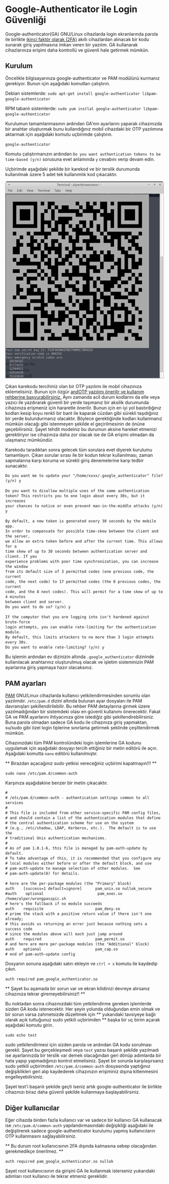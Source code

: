 # Google-Authenticator ile Login Güvenliği

Google-authenticator(GA) GNU/Linux cihazlarda login ekranlarında parola ile birlikte [ikinci faktör olarak (2FA)](beseri_guvenlik/2fa.md) akıllı cihazlardan alınacak bir kodu sunarak giriş yapılmasına imkan veren bir yazılım. GA kullanarak cihazlarınıza erişimi daha kontrollü ve güvenli hale getirmek mümkün.

## Kurulum

Öncelikle bilgisayarınıza google-authenticator ve PAM modülünü kurmanız gerekiyor. Bunun için aşağıdaki komutları çalıştırın.

Debian sistemlerde: `sudo apt-get install google-authenticator libpam-google-authenticator`

RPM tabanlı sistemlerde: `sudo yum instlal google-authenticator libpam-google-authenticator`

Kurulumun tamamlanmasının ardından GA'nın ayarlarını yaparak cihazınızda bir anahtar oluşturmak bunu kullandığınız mobil cihazdaki bir OTP yazılımına aktarmak için aşağıdaki komutu uçbirimde çalıştırın.

`google-authenticator`

Komutu çalıştırmanızın ardından `Do you want authentication tokens to be time-based (y/n)` sorusuna evet anlamında `y` cevabını verip devam edin.

Uçbirimde aşağıdaki şekilde bir karekod ve bir terslik durumunda kullanılmak üzere 5 adet tek kullanımlık kod çıkacaktır.

![alt-text](ga/qrcode.png)

Çıkan karekodu tercihiniz olan bir OTP yazılımı ile mobil cihazınıza eklemelisiniz. Bunun için özgür [andOTP yazılımı önerilir ve kullanım rehberine başvurabilirsiniz.](beseri_guvenlik/andotp.md) Aynı zamanda acil durum kodlarını da elle veya yazıcı ile yazdırarak güvenli bir yerde taşımanız bir aksilik durumunda cihazınıza erişmeniz için hararetle önerilir. Bunun için en iyi yol bastırdığınız kodları kesip koyu renkli bir bant ile kaparak cüzdan gibi sürekli taşıdığınız bir yerde bulundurmanız olacaktır. Böylece gerektiğinde kodları kullanmanız mümkün olacağı gibi istenmeyen şekilde el geçirilmesinin de önüne geçebilirsiniz. Şayet tehdit modelniz bu durumun aksine hareket etmenizi gerektiriyor ise cihazınıza daha zor olacak ise de GA erişimi olmadan da ulaşmanız mümkündür.

Karekodu taradıktan sonra gelecek tüm sorulara evet diyerek kurulumu tamamlayın. Çıkan sorular sırası ile bir kodun tekrar kullanılması, zaman sapmalarına karşı koruma ve sürekli giriş denemelerine karşı tedbir sunacaktır.

```
Do you want me to update your "/home/xxxx/.google_authenticator" file? (y/n) y

Do you want to disallow multiple uses of the same authentication
token? This restricts you to one login about every 30s, but it increases
your chances to notice or even prevent man-in-the-middle attacks (y/n) y

By default, a new token is generated every 30 seconds by the mobile app.
In order to compensate for possible time-skew between the client and the server,
we allow an extra token before and after the current time. This allows for a
time skew of up to 30 seconds between authentication server and client. If you
experience problems with poor time synchronization, you can increase the window
from its default size of 3 permitted codes (one previous code, the current
code, the next code) to 17 permitted codes (the 8 previous codes, the current
code, and the 8 next codes). This will permit for a time skew of up to 4 minutes
between client and server.
Do you want to do so? (y/n) y

If the computer that you are logging into isn't hardened against brute-force
login attempts, you can enable rate-limiting for the authentication module.
By default, this limits attackers to no more than 3 login attempts every 30s.
Do you want to enable rate-limiting? (y/n) y
```
Bu işlemin ardından ev dizinizin altında `.google_authenticator` dizininde kullanılacak anahtarınız oluşturulmuş olacak ve işletim sisteminizin PAM ayarlarına giriş yapmaya hazır olacaksınız.

## PAM ayarları

[PAM](https://en.wikipedia.org/wiki/Linux_PAM) GNU/Linux cihazlarda kullanıcı yetkilendirmesinden sorumlu olan yazılımdır. `/etc/pam.d` dizini altında bulunan ayar dosyaları ile PAM davranışları şekillendirilebilir. Bu rehber PAM detaylarına girmek üzere yazılmadığından bir sistemdeki olası en güvenli kullanımı önerecektir. Fakat GA ve PAM ayarlarını ihtiyacınıza göre istediğiz gibi şekillendirebilirsiniz. Buna parola olmadan sadece GA kodu ile cihazınıza giriş yapmaktan, su/sudo gibi özel login tiplerine sınırlama getirmek şeklinde çeşitlendirmek mümkün.

Cihazınızdaki tüm PAM kontrolündeki login işlemlerine GA kodunu uygulamak için aşağıdaki dosyayı tercih ettiğiniz bir metin editörü ile açın. Aşağıdaki komutta `nano` editörü kullanılmıştır.

** Birazdan açacağınız sudo yetkisi vereceğiniz uçbirimi kapatmayın!!! **

`sudo nano /etc/pam.d/common-auth`

Karşınıza aşağıdakine benzer bir metin çıkacaktır.

```
#
# /etc/pam.d/common-auth - authentication settings common to all services
#
# This file is included from other service-specific PAM config files,
# and should contain a list of the authentication modules that define
# the central authentication scheme for use on the system
# (e.g., /etc/shadow, LDAP, Kerberos, etc.).  The default is to use the
# traditional Unix authentication mechanisms.
#
# As of pam 1.0.1-6, this file is managed by pam-auth-update by default.
# To take advantage of this, it is recommended that you configure any
# local modules either before or after the default block, and use
# pam-auth-update to manage selection of other modules.  See
# pam-auth-update(8) for details.

# here are the per-package modules (the "Primary" block)
auth    [success=1 default=ignore]      pam_unix.so nullok_secure
#auth    optional                        pam_exec.so /home/alper/wrongpasspic.sh
# here's the fallback if no module succeeds
auth    requisite                       pam_deny.so
# prime the stack with a positive return value if there isn't one already;
# this avoids us returning an error just because nothing sets a success code
# since the modules above will each just jump around
auth    required                        pam_permit.so
# and here are more per-package modules (the "Additional" block)
auth    optional                        pam_cap.so
# end of pam-auth-update config
```

Dosyanın sonuna aşağıdaki satırı ekleyin ve `ctrl + x` komutu ile kaydedip çıkın.

`auth required pam_google_authenticator.so`

** Şayet bu aşamada bir sorun var ve ekran kilidinizi devreye alırsanız cihazınıza tekrar giremeyebilirsiniz!! **

Bu noktadan sonra cihazınızdaki tüm yetkilendirme gereken işlemlerde sizden GA kodu istenecektir. Her şeyin yolunda olduğundan emin olmak ve bir sorun varsa zahmetsizde düzeltmek için ** yukarıdaki tavsiyeye bağlı olarak açık tuttuğunuz sudo yetkili uçbirimden ** başka bir uç birim açarak aşağıdaki komutu girin.

`sudo echo test`

sudo yetkilendirmesi için sizden parola ve ardından GA kodu sorulması gerekli. Şayet bu gerçekleşmedi veya `test` yazısı başarılı şekilde yazılmadı ise ayarlarınızda bir terslik var demek olacağından geri dönüp adımlarda bir hata yapıp yapmadığınızı kontrol etmelisiniz. Şayet bir sorunla karşılaşırsanız sudo yetkili uçbirimden `/etc/pam.d/common-auth` dosyasında yaptığınız değişiklikleri geri alıp kaydederek cihazınızın erişiminiz dışına kitlenmesini engelleyebilirsiniz.

Şayet test'i başarılı şekilde geçti iseniz artık google-authenticator ile birlikte cihazınızı biraz daha güvenli şekilde kullanmaya başlayabilirsiniz.

## Diğer kullanıcılar

Eğer cihazda birden fazla kullanıcı var ve sadece bir kullanıcı GA kullanacak ise `/etc/pam.d/common-auth` yapılandırmasındaki değişikliği aşağıdaki ile değiştirerek sadece google-authenticator kurulumu yapmış kullanıcıların OTP kullanmasını sağlayabilirsiniz.

** Bu durum root kullanıcısının 2FA dışında kalmasına sebep olacağından gerekmedikçe önerilmez. **

`auth required pam_google_authenticator.so nullok`

Şayet root kullanıcısının da girişini GA ile kullanmak isterseniz yukarıdaki adımları root kullanıcı ile tekrar etmeniz gereklidir.
